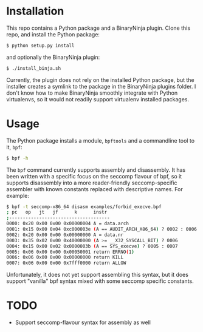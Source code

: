 # Installation

This repo contains a Python package and a BinaryNinja plugin. Clone this repo, and install the Python package:

```bash
$ python setup.py install
```

and optionally the BinaryNinja plugin:

```bash
$ ./install_binja.sh
```

Currently, the plugin does not rely on the installed Python package, but the installer creates a symlink to the package in the BinaryNinja plugins folder. I don't know how to make BinaryNinja smoothly integrate with Python virtualenvs, so it would not
readily support virtualenv installed packages.

# Usage

The Python package installs a module, `bpftools` and a commandline tool to it, `bpf`:

```bash
$ bpf -h
``` 

The `bpf` command currently supports assembly and disassembly. It has been written with a specific focus on the seccomp flavour
of bpf, so it supports disassembly into a more reader-friendly seccomp-specific assembler with known constants replaced with descriptive names. For example:


```bash
$ bpf -t seccomp-x86_64 disasm examples/forbid_execve.bpf 
; pc   op   jt   jf      k      instr
;-------------------------------------
0000: 0x20 0x00 0x00 0x00000004 A = data.arch       
0001: 0x15 0x00 0x04 0xc000003e (A == AUDIT_ARCH_X86_64) ? 0002 : 0006
0002: 0x20 0x00 0x00 0x00000000 A = data.nr         
0003: 0x35 0x02 0x00 0x40000000 (A >= __X32_SYSCALL_BIT) ? 0006
0004: 0x15 0x00 0x02 0x0000003b (A == SYS_execve) ? 0005 : 0007
0005: 0x06 0x00 0x00 0x00050001 return ERRNO(1)     
0006: 0x06 0x00 0x00 0x00000000 return KILL         
0007: 0x06 0x00 0x00 0x7fff0000 return ALLOW
```

Unfortunately, it does not yet support assembling this syntax, but it does support "vanilla" bpf syntax mixed with some seccomp specific constants.

# TODO

* Support seccomp-flavour syntax for assembly as well